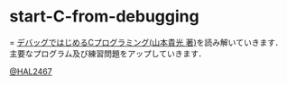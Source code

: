 # start-C-from-debugging
=
[デバッグではじめるCプログラミング(山本貴光 著)][1]を読み解いていきます．  
主要なプログラム及び練習問題をアップしていきます．

[@HAL2467][0]

[0]: https://twitter.com/HAL2467 "@HAL2467"
[1]: http://www.shoeisha.co.jp/book/detail/9784798114194 "デバッグではじめるCプログラミング(山本貴光 著)"
